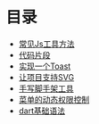# 目录

<!-- ## Javascript -->

- [常见Js工具方法](./javascript/utils.md)
- [代码片段](./javascript/code-snippet.md)
- [实现一个Toast](./vue/toast.md)
- [让项目支持SVG](./vue/svg.md)
- [手写脚手架工具](./vue/vue-cli.md)
- [菜单的动态权限控制](./vue/permission.md)
- [dart基础语法](./dart/basic-grammar.md)

<Vssue :title="$title" />

